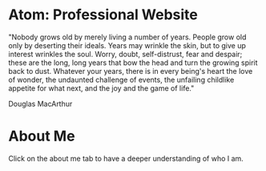 # Atom: Professional Website

"Nobody grows old by merely living a number of years. People grow old only by deserting their ideals. Years may wrinkle the skin, but to give up interest wrinkles the soul. Worry, doubt, self-distrust, fear and despair; these are the long, long years that bow the head and turn the growing spirit back to dust. Whatever your years, there is in every being's heart the love of wonder, the undaunted challenge of events, the unfailing childlike appetite for what next, and the joy and the game of life."

Douglas MacArthur

# About Me

Click on the about me tab to have a deeper understanding of who I am.

